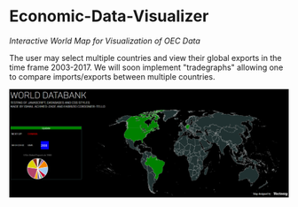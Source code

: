 # Economic-Data-Visualizer
*Interactive World Map for Visualization of OEC Data*


The user may select multiple countries and view their global exports in the time frame 2003-2017.
We will soon implement "tradegraphs" allowing one to compare imports/exports between multiple countries.
<br>

![Screen shot](/images/Screenshot.png)
